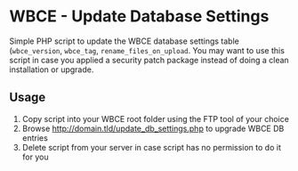# WBCE - Update Database Settings
Simple PHP script to update the WBCE database settings table (`wbce_version`, `wbce_tag`, `rename_files_on_upload`.
You may want to use this script in case you applied a security patch package instead of doing a clean installation or upgrade.

## Usage
  1. Copy script into your WBCE root folder using the FTP tool of your choice
  2. Browse http://domain.tld/update_db_settings.php to upgrade WBCE DB entries
  3. Delete script from your server in case script has no permission to do it for you
